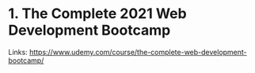 # 1. The Complete 2021 Web Development Bootcamp

Links: https://www.udemy.com/course/the-complete-web-development-bootcamp/